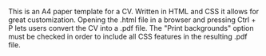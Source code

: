 This is an A4 paper template for a CV. Written in HTML and CSS it allows for great customization. Opening the .html file in a browser and pressing Ctrl + P lets users convert the CV into a .pdf file. The "Print backgrounds" option must be checked in order to include all CSS features in the resulting .pdf file.
